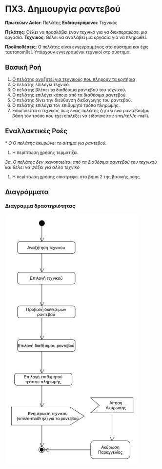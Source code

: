 # ΠΧ3. Δημιουργία ραντεβού

**Πρωτεύων Actor**: Πελάτης
**Ενδιαφερόμενοι**: Τεχνικός

 
**Πελάτης**: Θέλει να προσλάβει έναν τεχνικό για να διεκπεραιώσει μια εργασία.
**Τεχνικος**: Θέλει να αναλάβει μια εργασία για να πληρωθεί.
  
**Προϋποθέσεις**: Ο πελάτης είναι εγγεγραμμένος στο σύστημα και έχιε ταυτοποιηθεί. Υπάρχουν εγγεγραμένοι τεχνικοί στο σύστημα.

## Βασική Ροή

1. [Ο πελάτης αναζητεί για τεχνικούς που πληρούν τα κριτήρια](uc2-search-technician.md)
2. Ο πελάτης επιλέγει τεχνικό.
3. Ο πελάτης βλέπει τα διαθέσιμα ραντεβού του τεχνικού.
4. Ο πελάτης επιλέγει κάποιο από τα διαθέσιμα ραντεβού.
5. Ο πελάτης δίνει την διεύθυνση διεξαγωγής του ραντεβού.
6. Ο πελάτης επιλέγει τον επιθυμητό τρόπο πληρωμής.
7. Ειδοποιείται ο τεχνικός πως ενας πελάτης ζητάει ενα ραντεβού(με βάση τον τρόπο που έχει επιλέξει να ειδοποιείται: sms/τηλ/e-mail).

## Εναλλακτικές Ροές

\* *Ο  Ο πελάτης ακυρώνει το αίτημα για ραντεβού.*
1. Η περίπτωση χρήσης τερματίζει.
 
*3α. Ο πελάτης δεν ικανοποιείται από τα διαθέσιμα ραντεβού του τεχνικού και θέλει να ψάξει για άλλο τεχνικό*
1. Η περίπτωση χρήσης επιστρέφει στο βήμα 2 της βασικής ροής.


## Διαγράμματα

### Διάγραμμα δραστηριότητας 

![Activity diagram](diagrams/uc4-activity.png)


